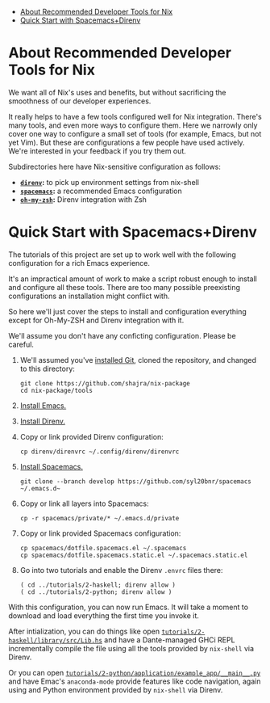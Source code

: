 - [About Recommended Developer Tools for Nix](#org42639ba)
- [Quick Start with Spacemacs+Direnv](#org1956b66)



<a id="org42639ba"></a>

# About Recommended Developer Tools for Nix

We want all of Nix's uses and benefits, but without sacrificing the smoothness of our developer experiences.

It really helps to have a few tools configured well for Nix integration. There's many tools, and even more ways to configure them. Here we narrowly only cover one way to configure a small set of tools (for example, Emacs, but not yet Vim). But these are configurations a few people have used actively. We're interested in your feedback if you try them out.

Subdirectories here have Nix-sensitive configuration as follows:

-   **[`direnv`](./direnv/README.md):** to pick up environment settings from nix-shell
-   **[`spacemacs`](./spacemacs/README.md):** a recommended Emacs configuration
-   **[`oh-my-zsh`](./oh-my-zsh/README.md):** Direnv integration with Zsh


<a id="org1956b66"></a>

# Quick Start with Spacemacs+Direnv

The tutorials of this project are set up to work well with the following configuration for a rich Emacs experience.

It's an impractical amount of work to make a script robust enough to install and configure all these tools. There are too many possible preexisting configurations an installation might conflict with.

So here we'll just cover the steps to install and configuration everything except for Oh-My-ZSH and Direnv integration with it.

We'll assume you don't have any conficting configuration. Please be careful.

1.  We'll assumed you've [installed Git](https://git-scm.com/downloads), cloned the repository, and changed to this directory:

    ```shell
    git clone https://github.com/shajra/nix-package
    cd nix-package/tools
    ```

2.  [Install Emacs.](https://www.gnu.org/software/emacs)

3.  [Install Direnv.](https://github.com/direnv/direnv#install)

4.  Copy or link provided Direnv configuration:

    ```shell
    cp direnv/direnvrc ~/.config/direnv/direnvrc
    ```

5.  [Install Spacemacs.](https://github.com/syl20bnr/spacemacs/blob/master/doc/BEGINNERS_TUTORIAL.org#install)

    ```shell
    git clone --branch develop https://github.com/syl20bnr/spacemacs ~/.emacs.d~
    ```

6.  Copy or link all layers into Spacemacs:

    ```shell
    cp -r spacemacs/private/* ~/.emacs.d/private
    ```

7.  Copy or link provided Spacemacs configuration:

    ```shell
    cp spacemacs/dotfile.spacemacs.el ~/.spacemacs
    cp spacemacs/dotfile.spacemacs.static.el ~/.spacemacs.static.el
    ```

8.  Go into two tutorials and enable the Direnv `.envrc` files there:

    ```shell
    ( cd ../tutorials/2-haskell; direnv allow )
    ( cd ../tutorials/2-python; direnv allow )
    ```

With this configuration, you can now run Emacs. It will take a moment to download and load everything the first time you invoke it.

After intialization, you can do things like open [`tutorials/2-haskell/library/src/Lib.hs`](../tutorials/2-haskell/library/src/Lib.hs) and have a Dante-managed GHCi REPL incrementally compile the file using all the tools provided by `nix-shell` via Direnv.

Or you can open [`tutorials/2-python/application/example_app/__main__.py`](../tutorials/2-python/application/example_app/__main__.py) and have Emac's `anaconda-mode` provide features like code navigation, again using and Python environment provided by `nix-shell` via Direnv.

